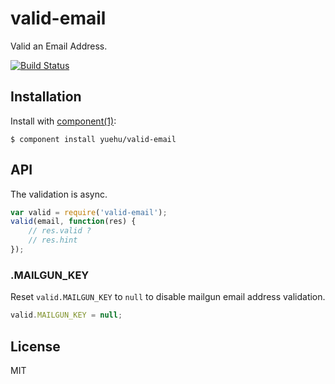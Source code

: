 
# valid-email

Valid an Email Address.

[![Build Status](https://travis-ci.org/yuehu/valid-email.png?branch=master)](https://travis-ci.org/yuehu/valid-email)

## Installation

Install with [component(1)](http://component.io):

    $ component install yuehu/valid-email

## API

The validation is async.

```js
var valid = require('valid-email');
valid(email, function(res) {
    // res.valid ?
    // res.hint
});
```

### .MAILGUN_KEY

Reset `valid.MAILGUN_KEY` to `null` to disable mailgun email address validation.

```js
valid.MAILGUN_KEY = null;
```

## License

MIT
